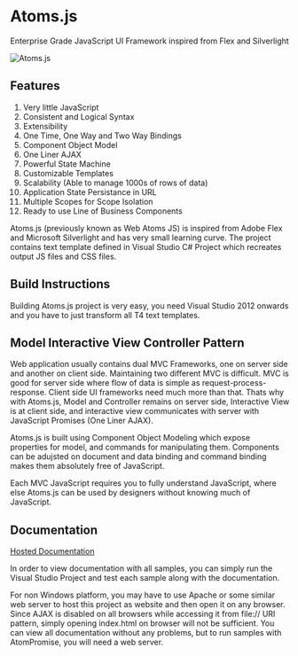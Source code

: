 Atoms.js
========
Enterprise Grade JavaScript UI Framework inspired from Flex and Silverlight

![Atoms.js](https://github.com/atoms-js/atoms.js/raw/master/res/atoms-promo.png)

Features
--------
1. Very little JavaScript
2. Consistent and Logical Syntax
3. Extensibility
4. One Time, One Way and Two Way Bindings
5. Component Object Model
6. One Liner AJAX
7. Powerful State Machine
8. Customizable Templates
9. Scalability (Able to manage 1000s of rows of data)
10. Application State Persistance in URL
11. Multiple Scopes for Scope Isolation
12. Ready to use Line of Business Components

Atoms.js (previously known as Web Atoms JS) is inspired from Adobe Flex and Microsoft Silverlight and has very small learning curve. 
The project contains text template defined in Visual Studio C# Project which recreates output JS files and CSS files.

Build Instructions
------------------
Building Atoms.js project is very easy, you need Visual Studio 2012 onwards and you have to just transform all T4 text templates.

Model Interactive View Controller Pattern
-----------------------------------------
Web application usually contains dual MVC Frameworks, one on server side and another on client side. Maintaining two different MVC is difficult. MVC is good for server side where flow of data is simple as request-process-response. Client side UI frameworks need much more than that. Thats why with Atoms.js, Model and Controller remains on server side, Interactive View is at client side, and interactive view communicates with server with JavaScript Promises (One Liner AJAX).

Atoms.js is built using Component Object Modeling which expose properties for model, and commands for manipulating them. Components can be adujsted on document and data binding and command binding makes them absolutely free of JavaScript.

Each MVC JavaScript requires you to fully understand JavaScript, where else Atoms.js can be used by designers without knowing much of JavaScript. 

Documentation
-------------

<a href="http://atoms.azurewebsites.net/docs/index.html" target="_blank">Hosted Documentation</a>

In order to view documentation with all samples, you can simply run the Visual Studio Project and test each sample along with the documentation.

For non Windows platform, you may have to use Apache or some similar web server to host this project as website and then open it on any browser. Since AJAX is disabled on all browsers while accessing it from file:// URI pattern, simply opening index.html on browser will not be sufficient. You can view all documentation without any problems, but to run samples with AtomPromise, you will need a web server.







